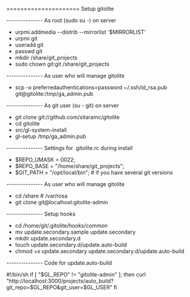 ===================== Setup gitolite

--------------- As root (sudo su -) on server

* urpmi.addmedia --distrib --mirrorlist '$MIRRORLIST'
* urpmi git
* useradd git
* passwd git
* mkdir /share/git_projects
* sudo chown git:git /share/git_projects

--------------- As user who will manage gitolite

* scp -o preferredauthentications=password ~/.ssh/id_rsa.pub git@gitolite:/tmp/ga_admin.pub

--------------- As git user (su - git) on server

* git clone git://github.com/sitaramc/gitolite
* cd gitolite
* src/gl-system-install
* gl-setup /tmp/ga_admin.pub

--------------- Settings for .gitolite.rc during install

* $REPO_UMASK = 0022;
* $REPO_BASE = "/home/share/git_projects";
* $GIT_PATH = "/opt/local/bin"; # if you have several git versions

--------------- As user who will manage gitolite

* cd /share # /var/rosa
* git clone git@localhost:gitolite-admin

--------------- Setup hooks

* cd /home/git/.gitolite/hooks/common
* mv update.secondary.sample update.secondary
* mkdir update.secondary.d
* touch update.secondary.d/update.auto-build
* chmod +x update.secondary update.secondary.d/update.auto-build

--------------- Code for update.auto-build

#!/bin/sh
if [ "$GL_REPO" != "gitolite-admin" ]; then
  curl "http://localhost:3000/projects/auto_build?git_repo=$GL_REPO&git_user=$GL_USER"
fi
